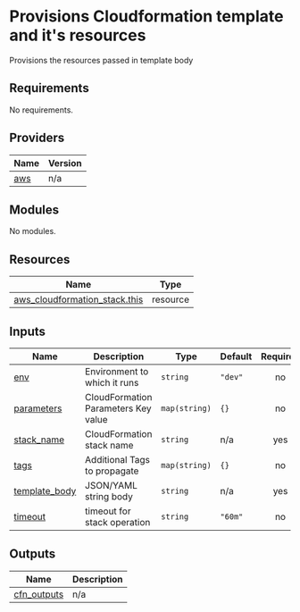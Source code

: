 # Provisions Cloudformation template and it's resources

Provisions the resources passed in template body



<!-- BEGINNING OF PRE-COMMIT-TERRAFORM DOCS HOOK -->
## Requirements

No requirements.

## Providers

| Name | Version |
|------|---------|
| <a name="provider_aws"></a> [aws](#provider\_aws) | n/a |

## Modules

No modules.

## Resources

| Name | Type |
|------|------|
| [aws_cloudformation_stack.this](https://registry.terraform.io/providers/hashicorp/aws/latest/docs/resources/cloudformation_stack) | resource |

## Inputs

| Name | Description | Type | Default | Required |
|------|-------------|------|---------|:--------:|
| <a name="input_env"></a> [env](#input\_env) | Environment to which it runs | `string` | `"dev"` | no |
| <a name="input_parameters"></a> [parameters](#input\_parameters) | CloudFormation Parameters Key value | `map(string)` | `{}` | no |
| <a name="input_stack_name"></a> [stack\_name](#input\_stack\_name) | CloudFormation stack name | `string` | n/a | yes |
| <a name="input_tags"></a> [tags](#input\_tags) | Additional Tags to propagate | `map(string)` | `{}` | no |
| <a name="input_template_body"></a> [template\_body](#input\_template\_body) | JSON/YAML string body | `string` | n/a | yes |
| <a name="input_timeout"></a> [timeout](#input\_timeout) | timeout for stack operation | `string` | `"60m"` | no |

## Outputs

| Name | Description |
|------|-------------|
| <a name="output_cfn_outputs"></a> [cfn\_outputs](#output\_cfn\_outputs) | n/a |
<!-- END OF PRE-COMMIT-TERRAFORM DOCS HOOK -->
